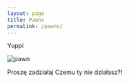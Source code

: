 ```yaml
---
layout: page
title: Pawns
permalink: /pawns/
---
```


Yuppi

![pawn](/pawn_img.jpg)

Proszę zadziałaj
Czemu ty nie działasz?!